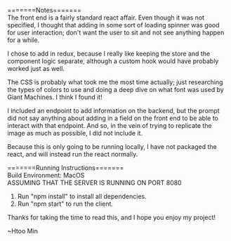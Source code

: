 =======Notes=======  
The front end is a fairly standard react affair. Even though it was not specified, I thought that adding in some sort of loading spinner was good for user interaction; don't want the user to sit and not see anything happen for a while. 

I chose to add in redux, because I really like keeping the store and the component logic separate, although a custom hook would have probably worked just as well. 

The CSS is probably what took me the most time actually; just researching the types of colors to use and doing a deep dive on what font was used by Giant Machines. I think I found it!

I included an endpoint to add information on the backend, but the prompt did not say anything about adding in a field on the front end to be able to interact with that endpoint. And so, in the vein of trying to replicate the image as much as possible, I did not include it.

Because this is only going to be running locally, I have not packaged the react, and will instead run the react normally.

=======Running Instructions=======  
Build Environment: MacOS  
ASSUMING THAT THE SERVER IS RUNNING ON PORT 8080  

1. Run "npm install" to install all dependencies.
2. Run "npm start" to run the client.

Thanks for taking the time to read this, and I hope you enjoy my project!

~Htoo Min
